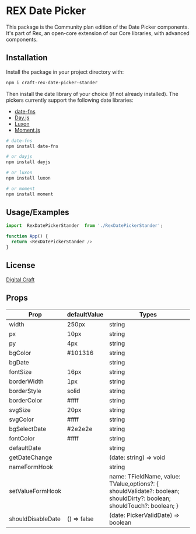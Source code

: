 
# REX Date Picker

This package is the Community plan edition of the Date Picker components. It's part of Rex, an open-core extension of our Core libraries, with advanced components.





## Installation

Install the package in your project directory with:

```bash
npm i craft-rex-date-picker-stander
```


Then install the date library of your choice (if not already installed). The pickers currently support the following date libraries:

- [date-fns](https://date-fns.org/)
- [Day.js](https://day.js.org/)
- [Luxon](https://moment.github.io/luxon/#/)
- [Moment.js](https://momentjs.com/)

```bash
# date-fns
npm install date-fns

# or dayjs
npm install dayjs

# or luxon
npm install luxon

# or moment
npm install moment
```


## Usage/Examples

```javascript
import  RexDatePickerStander  from './RexDatePickerStander';

function App() {
  return <RexDatePickerStander />
}
```


## License

[Digital Craft]('')

## Props

| Prop             |defaultValue                        | Types
| ----------------- | ----------------------------------|-------------------------------- |
| width | 250px | string
| px | 10px | string
| py | 4px |string
| bgColor | #101316 | string
| bgDate |  | string
| fontSize | 16px | string
| borderWidth | 1px |string
| borderStyle | solid | string
| borderColor | #ffff | string
| svgSize | 20px | string
| svgColor | #ffff |string
| bgSelectDate | #2e2e2e | string
| fontColor | #ffff | string
| defaultDate |  | string
| getDateChange |  | (date: string) => void
| nameFormHook |  |string
| setValueFormHook |  |  name: TFieldName, value: TValue,options?: { shouldValidate?: boolean;   shouldDirty?: boolean; shouldTouch?: boolean;    }
| shouldDisableDate | () => false | (date: PickerValidDate) => boolean